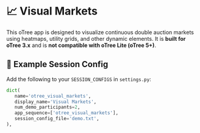 # 📈 Visual Markets

This oTree app is designed to visualize continuous double auction markets using heatmaps, utility grids, and other dynamic elements. It is **built for oTree 3.x** and is **not compatible with oTree Lite (oTree 5+)**.

## 🔧 Example Session Config

Add the following to your `SESSION_CONFIGS` in `settings.py`:

```python
dict(
   name='otree_visual_markets',
   display_name='Visual Markets',
   num_demo_participants=2,
   app_sequence=['otree_visual_markets'],
   session_config_file='demo.txt',
),
